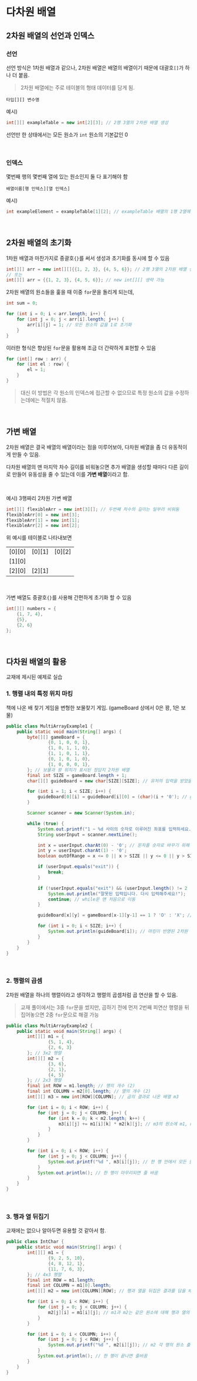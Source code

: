 # 다차원 배열

## 2차원 배열의 선언과 인덱스

### 선언

선언 방식은 1차원 배열과 같으나, 2차원 배열은 배열의 배열이기 때문에 대괄호`[]`가 하나 더 붙음.

> 2차원 배열에는 주로 테이블의 형태 데이터를 담게 됨.

    타입[][] 변수명

예시)

```java
int[][] exampleTable = new int[2][3]; // 2행 3열의 2차원 배열 생성
```

선언만 한 상태에서는 모든 원소가 `int` 원소의 기본값인 0

&nbsp;

### 인덱스

몇번째 행의 몇번째 열에 있는 원소인지 둘 다 표기해야 함

    배열이름[행 인덱스][열 인덱스]

예시)

```java
int exampleElement = exampleTable[1][2]; // exampleTable 배열의 1행 2열에 위치한 원소
```

&nbsp;

## 2차원 배열의 초기화

1차원 배열과 마찬가지로 중괄호`{}`를 써서 생성과 초기화를 동시에 할 수 있음

```java
int[][] arr = new int[][]{{1, 2, 3}, {4, 5, 6}}; // 2행 3열의 2차원 배열 생성
// 또는
int[][] arr = {{1, 2, 3}, {4, 5, 6}}; // new int[][] 생략 가능
```

2차원 배열의 원소들을 훑을 때 이중 `for`문을 돌리게 되는데,

```java
int sum = 0;

for (int i = 0; i < arr.length; i++) {
    for (int j = 0; j < arr[i].length; j++) {
        arr[i][j] = 1; // 모든 원소의 값을 1로 초기화
    }
}
```

이러한 형식은 향상된 `for`문을 활용해 조금 더 간략하게 표현할 수 있음

```java
for (int[] row : arr) {
    for (int el : row) {
        el = 1;
    }
}
```

> 대신 이 방법은 각 원소의 인덱스에 접근할 수 없으므로 특정 원소의 값을 수정하는데에는 적절치 않음.

&nbsp;

## 가변 배열

2차원 배열은 결국 배열의 배열이라는 점을 미루어보아, 다차원 배열을 좀 더 유동적이게 만들 수 있음.

다차원 배열의 맨 마지막 차수 길이를 비워놓으면 추가 배열을 생성할 때마다 다른 길이로 만들어 유동성을 줄 수 있는데 이를 **가변 배열**이라고 함.

&nbsp;

예시) 3행짜리 2차원 가변 배열

```java
int[][] flexibleArr = new int[3][]; // 두번째 차수의 길이는 일부러 비워둠
flexibleArr[0] = new int[3];
flexibleArr[1] = new int[1];
flexibleArr[2] = new int[2];
```

위 예시를 테이블로 나타내보면

|        |        |        |
| :----: | :----: | :----: |
| [0][0] | [0][1] | [0][2] |
| [1][0] |
| [2][0] | [2][1] |

&nbsp;

가변 배열도 중괄호`{}`를 사용해 간편하게 초기화 할 수 있음

```java
int[][] numbers = {
    {1, 7, 4},
    {5},
    {2, 6}
};
```

&nbsp;

## 다차원 배열의 활용

교재에 제시된 예제로 실습

### 1. 행렬 내의 특정 위치 마킹

책에 나온 배 찾기 게임을 변형한 보물찾기 게임. (gameBoard 상에서 0은 꽝, 1은 보물)

```java
public class MultiArrayExample1 {
    public static void main(String[] args) {
        byte[][] gameBoard = {
                {0, 1, 0, 0, 1},
                {1, 0, 1, 1, 0},
                {1, 1, 0, 1, 1},
                {0, 1, 0, 1, 0},
                {1, 0, 0, 0, 1},
        }; // 보물과 꽝 위치가 표시된 정답지 2차원 배열
        final int SIZE = gameBoard.length + 1;
        char[][] guideBoard = new char[SIZE][SIZE]; // 유저의 입력을 받았을 때 O, X를 마킹해줄 2차원 배열

        for (int i = 1; i < SIZE; i++) {
            guideBoard[0][i] = guideBoard[i][0] = (char)(i + '0'); // guideBoard의 첫 행과 첫 열은 좌표를 알아보기 쉽게 행 넘버, 열 넘버 표시
        }

        Scanner scanner = new Scanner(System.in);

        while (true) {
            System.out.printf("1 ~ %d 사이의 숫자로 이루어진 좌표를 입력하세요. (종료는 exit 입력): ", (SIZE - 1));
            String userInput = scanner.nextLine();

            int x = userInput.charAt(0) - '0'; // 문자를 숫자로 바꾸기 위해 '0'(ASCII 48)을 빼줌
            int y = userInput.charAt(1) - '0';
            boolean outOfRange = x <= 0 || x > SIZE || y <= 0 || y > SIZE; // 입력받을 x와 y 좌표의 범위 이탈 조건

            if (userInput.equals("exit")) {
                break;
            }

            if (!userInput.equals("exit") && (userInput.length() != 2 || outOfRange)) {
                System.out.println("잘못된 입력입니다. 다시 입력해주세요!");
                continue; // while문 맨 처음으로 이동
            }

            guideBoard[x][y] = gameBoard[x-1][y-1] == 1 ? 'O' : 'X'; // 입력한 자리에 보물이 있다면 O, 꽝이면 X 마킹

            for (int i = 0; i < SIZE; i++) {
                System.out.println(guideBoard[i]); // 마킹이 반영된 2차원 배열을 콘솔에 출력하여 표시
            }
        }
    }
}

```

&nbsp;

### 2. 행렬의 곱셈

2차원 배열을 하나의 행렬이라고 생각하고 행렬의 곱셈처럼 곱 연산을 할 수 있음.

> 교재 풀이에서는 3중 `for`문을 썼지만, 곱하기 전에 먼저 2번째 피연산 행렬을 뒤집어놓으면 2중 `for`문으로 해결 가능

```java
public class MultiArrayExample2 {
    public static void main(String[] args) {
        int[][] m1 = {
                {5, 1, 4},
                {2, 6, 3}
        }; // 3x2 행렬
        int[][] m2 = {
                {3, 6},
                {2, 1},
                {4, 5}
        }; // 2x3 행렬
        final int ROW = m1.length; // 행의 개수 (2)
        final int COLUMN = m2[0].length; // 열의 개수 (2)
        int[][] m3 = new int[ROW][COLUMN]; // 곱의 결과로 나온 배열 m3

        for (int i = 0; i < ROW; i++) {
            for (int j = 0; j < COLUMN; j++) {
                for (int k = 0; k < m2.length; k++) {
                    m3[i][j] += m1[i][k] * m2[k][j]; // m3의 원소에 m1, m2 원소들의 곱이 더해지게 함
                }
            }
        }

        for (int i = 0; i < ROW; i++) {
            for (int j = 0; j < COLUMN; j++) {
                System.out.printf("%d ", m3[i][j]); // 한 행 안에서 모든 원소 출력
            }
            System.out.println(); // 한 행이 마무리되면 줄 바꿈
        }
    }
}
```

&nbsp;

### 3. 행과 열 뒤집기

교재에는 없으나 알아두면 유용할 것 같아서 함.

```java
public class IntChar {
    public static void main(String[] args) {
        int[][] m1 = {
                {9, 2, 5, 10},
                {4, 8, 12, 1},
                {11, 7, 6, 3},
        }; // 4x3 행렬
        final int ROW = m1.length;
        final int COLUMN = m1[0].length;
        int[][] m2 = new int[COLUMN][ROW]; // 행과 열을 뒤집은 결과를 담을 배열

        for (int i = 0; i < ROW; i++) {
            for (int j = 0; j < COLUMN; j++) {
                m2[j][i] = m1[i][j]; // m1과 m2는 같은 원소에 대해 행과 열의 좌표가 반대임
            }
        }

        for (int i = 0; i < COLUMN; i++) {
            for (int j = 0; j < ROW; j++) {
                System.out.printf("%d ", m2[i][j]); // m2 각 행의 원소 출력
            }
            System.out.println(); // 한 행이 끝나면 줄바꿈
        }
    }
}
```
